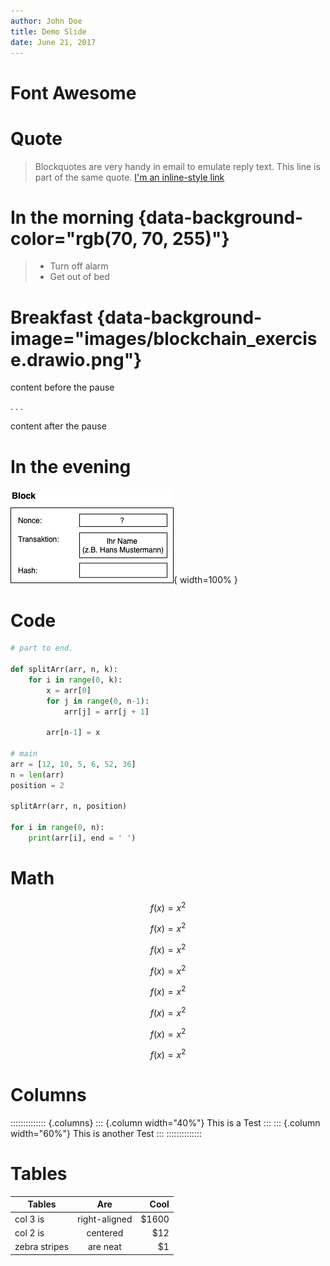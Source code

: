 ```yaml
---
author: John Doe
title: Demo Slide
date: June 21, 2017
---
```


# Font Awesome
<i class="fas fa-user"></i>

# Quote
> Blockquotes are very handy in email to emulate reply text.
> This line is part of the same quote.
> [I'm an inline-style link](https://www.google.com)

# In the morning {data-background-color="rgb(70, 70, 255)"}

> - Turn off alarm
> - Get out of bed

# Breakfast {data-background-image="images/blockchain_exercise.drawio.png"}

content before the pause

. . .

content after the pause

# In the evening

![](images/blockchain_exercise.drawio.png){ width=100% }

# Code

```python
# part to end.
  
def splitArr(arr, n, k): 
    for i in range(0, k): 
        x = arr[0]
        for j in range(0, n-1):
            arr[j] = arr[j + 1]
          
        arr[n-1] = x
  
# main
arr = [12, 10, 5, 6, 52, 36]
n = len(arr)
position = 2
  
splitArr(arr, n, position)
  
for i in range(0, n): 
    print(arr[i], end = ' ')
```

# Math

$$ f(x)=x^2 $$

$$ f(x)=x^2 $$

$$ f(x)=x^2 $$

$$ f(x)=x^2 $$

$$ f(x)=x^2 $$

$$ f(x)=x^2 $$

$$ f(x)=x^2 $$

$$ f(x)=x^2 $$

# Columns

:::::::::::::: {.columns}
::: {.column width="40%"}
This is a Test
:::
::: {.column width="60%"}
This is another Test
:::
::::::::::::::

# Tables

| Tables        | Are           | Cool  |
| ------------- |:-------------:| -----:|
| col 3 is      | right-aligned | $1600 |
| col 2 is      | centered      |   $12 |
| zebra stripes | are neat      |    $1 |